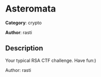 # Asteromata


**Category**: crypto

**Author**: rasti

## Description

Your typical RSA CTF challenge. Have fun:)


Author: rasti

